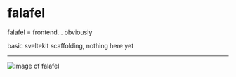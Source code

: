 # falafel

falafel = frontend... obviously

basic sveltekit scaffolding, nothing here yet

---

![image of falafel](https://fullofplants.com/wp-content/uploads/2017/06/magical-green-falafels-thumb-500x500.jpg)
